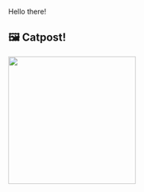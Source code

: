 Hello there!



## 🖼️ Catpost!

<sub>
    <img src="https://cdn2.thecatapi.com/images/aWqvNPhT5.jpg" height="256">
</sub>

